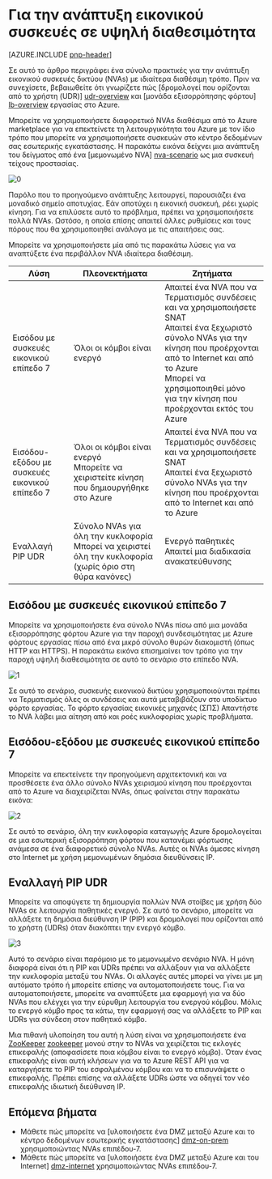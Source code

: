 <properties
   pageTitle="Για την ανάπτυξη εικονικού συσκευές σε υψηλή διαθεσιμότητα | Microsoft Azure"
   description="Μάθετε πώς μπορείτε να αναπτύξετε το εικονικό συσκευές δικτύου υψηλής διαθεσιμότητας."
   services=""
   documentationCenter="na"
   authors="telmosampaio"
   manager="christb"
   editor=""
   tags=""/>

<tags
   ms.service="guidance"
   ms.devlang="na"
   ms.topic="article"
   ms.tgt_pltfrm="na"
   ms.workload="na"
   ms.date="09/21/2016"
   ms.author="telmos"/>

# <a name="deploying-virtual-appliances-in-high-availability"></a>Για την ανάπτυξη εικονικού συσκευές σε υψηλή διαθεσιμότητα

[AZURE.INCLUDE [pnp-header](../../includes/guidance-pnp-header-include.md)]

Σε αυτό το άρθρο περιγράφει ένα σύνολο πρακτικές για την ανάπτυξη εικονικού συσκευές δικτύου (NVAs) με ιδιαίτερα διαθέσιμη τρόπο. Πριν να συνεχίσετε, βεβαιωθείτε ότι γνωρίζετε πώς [δρομολογεί που ορίζονται από το χρήστη (UDR)] [ udr-overview] και [μονάδα εξισορρόπησης φόρτου] [ lb-overview] εργασίας στο Azure.

Μπορείτε να χρησιμοποιήσετε διαφορετικό NVAs διαθέσιμα από το Azure marketplace για να επεκτείνετε τη λειτουργικότητα του Azure με τον ίδιο τρόπο που μπορείτε να χρησιμοποιήσετε συσκευών στο κέντρο δεδομένων σας εσωτερικής εγκατάστασης. Η παρακάτω εικόνα δείχνει μια ανάπτυξη του δείγματος από ένα [μεμονωμένο NVA] [ nva-scenario] ως μια συσκευή τείχους προστασίας. 

![[0]][0]

Παρόλο που το προηγούμενο ανάπτυξης λειτουργεί, παρουσιάζει ένα μοναδικό σημείο αποτυχίας. Εάν αποτύχει η εικονική συσκευή, ρέει χωρίς κίνηση. Για να επιλύσετε αυτό το πρόβλημα, πρέπει να χρησιμοποιήσετε πολλά NVAs. Ωστόσο, η οποία επίσης απαιτεί άλλες ρυθμίσεις και τους πόρους που θα χρησιμοποιηθεί ανάλογα με τις απαιτήσεις σας.

Μπορείτε να χρησιμοποιήσετε μία από τις παρακάτω λύσεις για να αναπτύξετε ένα περιβάλλον NVA ιδιαίτερα διαθέσιμη.

|Λύση|Πλεονεκτήματα|Ζητήματα|
|---|---|---|
|Εισόδου με συσκευές εικονικού επίπεδο 7|Όλοι οι κόμβοι είναι ενεργό|Απαιτεί ένα NVA που να Τερματισμός συνδέσεις και να χρησιμοποιήσετε SNAT<br/>Απαιτεί ένα ξεχωριστό σύνολο NVAs για την κίνηση που προέρχονται από το Internet και από το Azure<br/>Μπορεί να χρησιμοποιηθεί μόνο για την κίνηση που προέρχονται εκτός του Azure|
|Εισόδου-εξόδου με συσκευές εικονικού επίπεδο 7|Όλοι οι κόμβοι είναι ενεργό<br/>Μπορείτε να χειριστείτε κίνηση που δημιουργήθηκε στο Azure |Απαιτεί ένα NVA που να Τερματισμός συνδέσεις και να χρησιμοποιήσετε SNAT<br/>Απαιτεί ένα ξεχωριστό σύνολο NVAs για την κίνηση που προέρχονται από το Internet και από το Azure|
|Εναλλαγή PIP UDR|Σύνολο NVAs για όλη την κυκλοφορία<br/>Μπορεί να χειριστεί όλη την κυκλοφορία (χωρίς όριο στη θύρα κανόνες)|Ενεργό παθητικές<br/>Απαιτεί μια διαδικασία ανακατεύθυνσης|

## <a name="ingress-with-layer-7-virtual-appliances"></a>Εισόδου με συσκευές εικονικού επίπεδο 7
Μπορείτε να χρησιμοποιήσετε ένα σύνολο NVAs πίσω από μια μονάδα εξισορρόπησης φόρτου Azure για την παροχή συνδεσιμότητας με Azure φόρτους εργασίας πίσω από ένα μικρό σύνολο θυρών διακομιστή (όπως HTTP και HTTPS). Η παρακάτω εικόνα επισημαίνει τον τρόπο για την παροχή υψηλή διαθεσιμότητα σε αυτό το σενάριο στο επίπεδο NVA.

![[1]][1]

Σε αυτό το σενάριο, συσκευής εικονικού δικτύου χρησιμοποιούνται πρέπει να Τερματισμός όλες οι συνδέσεις και αυτά μεταβιβάζουν στο υποδίκτυο φόρτο εργασίας. Το φόρτο εργασίας εικονικές μηχανές (ΣΠΣ) Απαντήστε το NVA λάβει μια αίτηση από και ροές κυκλοφορίας χωρίς προβλήματα. 

## <a name="ingress-egress-with-layer-7-virtual-appliances"></a>Εισόδου-εξόδου με συσκευές εικονικού επίπεδο 7
Μπορείτε να επεκτείνετε την προηγούμενη αρχιτεκτονική και να προσθέσετε ένα άλλο σύνολο NVAs χειρισμού κίνηση που προέρχονται από το Azure να διαχειρίζεται NVAs, όπως φαίνεται στην παρακάτω εικόνα:

![[2]][2]

Σε αυτό το σενάριο, όλη την κυκλοφορία καταγωγής Azure δρομολογείται σε μια εσωτερική εξισορρόπηση φόρτου που κατανέμει φόρτωσης ανάμεσα σε ένα διαφορετικό σύνολο NVAs. Αυτές οι NVAs άμεσες κίνηση στο Internet με χρήση μεμονωμένων δημόσια διευθύνσεις IP. 

## <a name="pip-udr-switch"></a>Εναλλαγή PIP UDR
Μπορείτε να αποφύγετε τη δημιουργία πολλών NVA στοίβες με χρήση δύο NVAs σε λειτουργία παθητικές ενεργό. Σε αυτό το σενάριο, μπορείτε να αλλάξετε τη δημόσια διεύθυνση IP (PIP) και δρομολογεί που ορίζονται από το χρήστη (UDRs) όταν διακόπτει την ενεργό κόμβο.  

![[3]][3]

Αυτό το σενάριο είναι παρόμοιο με το μεμονωμένο σενάριο NVA. Η μόνη διαφορά είναι ότι η PIP και UDRs πρέπει να αλλάξουν για να αλλάξετε την κυκλοφορία μεταξύ του NVAs. Οι αλλαγές αυτές μπορεί να γίνει με μη αυτόματο τρόπο ή μπορείτε επίσης να αυτοματοποιήσετε τους. Για να αυτοματοποιήσετε, μπορείτε να αναπτύξετε μια εφαρμογή για να δύο NVAs που ελέγχει για την εύρυθμη λειτουργία του ενεργού κόμβου. Μόλις το ενεργό κόμβο προς τα κάτω, την εφαρμογή σας να αλλάξετε το PIP και UDRs για σύνδεση στον παθητικό κόμβο.

Μια πιθανή υλοποίηση του αυτή η λύση είναι να χρησιμοποιήσετε ένα [ZooKeeper] [ zookeeper] μονού στην το NVAs να χειρίζεται τις εκλογές επικεφαλής (αποφασίσετε ποια κόμβου είναι το ενεργό κόμβο). Όταν ένας επικεφαλής είναι αυτή κλήσεων για να το Azure REST API για να καταργήσετε το PIP του εσφαλμένου κόμβου και να το επισυνάψετε ο επικεφαλής. Πρέπει επίσης να αλλάξετε UDRs ώστε να οδηγεί τον νέο επικεφαλής ιδιωτική διεύθυνση IP.

## <a name="next-steps"></a>Επόμενα βήματα

- Μάθετε πώς μπορείτε να [υλοποιήσετε ένα DMZ μεταξύ Azure και το κέντρο δεδομένων εσωτερικής εγκατάστασης] [ dmz-on-prem] χρησιμοποιώντας NVAs επιπέδου-7.
- Μάθετε πώς μπορείτε να [υλοποιήσετε ένα DMZ μεταξύ Azure και του Internet] [ dmz-internet] χρησιμοποιώντας NVAs επιπέδου-7.

<!-- links -->
[udr-overview]: ../virtual-network/virtual-networks-udr-overview.md
[lb-overview]: ../load-balancer/load-balancer-overview.md
[zookeeper]: https://zookeeper.apache.org/
[nva-scenario]: ../virtual-network/virtual-network-scenario-udr-gw-nva.md
[dmz-on-prem]: guidance-iaas-ra-secure-vnet-hybrid.md
[dmz-internet]: guidance-iaas-ra-secure-vnet-dmz.md

<!-- images -->
[0]: ./media/guidance-nva-ha/single-nva.png "Μία αρχιτεκτονική NVA"
[1]: ./media/guidance-nva-ha/l7-ingress.png "Επίπεδο 7 εισόδου"
[2]: ./media/guidance-nva-ha/l7-ingress-egress.png "Επιπέδου 7 εισόδου και εξόδου"
[3]: ./media/guidance-nva-ha/active-passive.png "Ενεργό παθητικές συμπλέγματος"